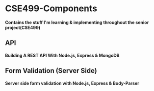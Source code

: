 # CSE499-Components

#### Contains the stuff I'm learning & implementing throughout the senior project(CSE499)

## API
#### Building A REST API With Node.js, Express & MongoDB

## Form Validation (Server Side)
#### Server side form validation with Node.js, Express & Body-Parser
